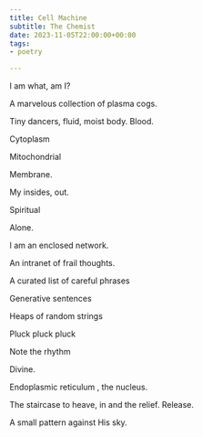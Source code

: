```yaml
---
title: Cell Machine
subtitle: The Chemist
date: 2023-11-05T22:00:00+00:00
tags:
- poetry

---
```


I am what, am I?

A marvelous collection of plasma cogs.

Tiny dancers, fluid, moist body. Blood.

Cytoplasm 

Mitochondrial 

Membrane. 

My insides, out. 

Spiritual 

Alone.

I am an enclosed network.

An intranet of frail thoughts.

A curated list of careful phrases 

Generative sentences

Heaps of random strings

Pluck pluck pluck

Note the rhythm 

Divine.

Endoplasmic reticulum , the nucleus.

The staircase to heave, in and the relief.  Release.

A small pattern against His sky.